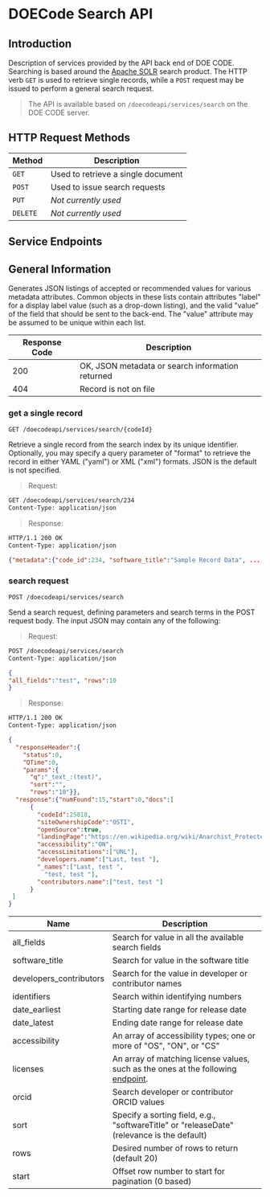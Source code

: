 DOECode Search API
==================

Introduction
------------
Description of services provided by the API back end of DOE CODE.  Searching is based around
the [Apache SOLR](http://lucene.apache.org/solr/) search product.  The HTTP
verb `GET` is used to retrieve single records, while a `POST` request may be
issued to perform a general search request.

> The API is available based on `/doecodeapi/services/search` on the DOE CODE server.

HTTP Request Methods
--------------------

| Method | Description |
| --- | --- |
| `GET` | Used to retrieve a single document |
| `POST` | Used to issue search requests |
| `PUT` | *Not currently used* |
| `DELETE` | *Not currently used* |

Service Endpoints
-----------------

## General Information

Generates JSON listings of accepted or recommended values for various metadata
attributes.  Common objects in these lists contain attributes "label" for a display
label value (such as a drop-down listing), and the valid "value" of the field that
should be sent to the back-end.  The "value" attribute may be assumed to be
unique within each list.

| Response Code | Description |
| --- | --- |
| 200 | OK, JSON metadata or search information returned |
| 404 | Record is not on file |

### get a single record

`GET /doecodeapi/services/search/{codeId}`

Retrieve a single record from the search index by its unique identifier.  Optionally,
you may specify a query parameter of "format" to retrieve the record in either
YAML ("yaml") or XML ("xml") formats.  JSON is the default is not specified.

> Request:
```html
GET /doecodeapi/services/search/234
Content-Type: application/json
```
> Response:
```html
HTTP/1.1 200 OK
Content-Type: application/json
```
```json
{"metadata":{"code_id":234, "software_title":"Sample Record Data", ... } }
```

### search request

`POST /doecodeapi/services/search`

Send a search request, defining parameters and search terms in the POST request
body.  The input JSON may contain any of the following:

> Request:
```html
POST /doecodeapi/services/search
Content-Type: application/json
```
```json
{
"all_fields":"test", "rows":10 
}
```
> Response:
```html
HTTP/1.1 200 OK
Content-Type: application/json
```
```json
{
  "responseHeader":{
    "status":0,
    "QTime":0,
    "params":{
      "q":"_text_:(test)",
      "sort":"",
      "rows":"10"}},
  "response":{"numFound":15,"start":0,"docs":[
      {
        "codeId":25818,
        "siteOwnershipCode":"OSTI",
        "openSource":true,
        "landingPage":"https://en.wikipedia.org/wiki/Anarchist_Protected_Area",
        "accessibility":"ON",
        "accessLimitations":["UNL"],
        "developers.name":["Last, test "],
        "_names":["Last, test ",
          "test, test "],
        "contributors.name":["test, test "]
      }
 ]
}
```

| Name | Description |
| --- | --- |
| all_fields | Search for value in all the available search fields |
| software_title | Search for value in the software title |
| developers_contributors | Search for the value in developer or contributor names |
| identifiers | Search within identifying numbers |
| date_earliest | Starting date range for release date |
| date_latest | Ending date range for release date |
| accessibility | An array of accessibility types; one or more of "OS", "ON", or "CS" |
| licenses | An array of matching license values, such as the ones at the following <a href='/doecodeapi/services/types#doecode-types-api-valid-types-information-licenses'>endpoint</a>. |
| orcid | Search developer or contributor ORCID values |
| sort | Specify a sorting field, e.g., "softwareTitle" or "releaseDate" (relevance is the default) |
| rows | Desired number of rows to return (default 20) |
| start | Offset row number to start for pagination (0 based) |


